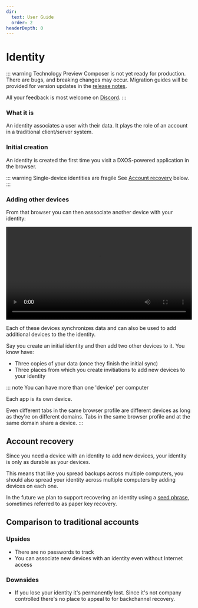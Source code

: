 ```yaml
---
dir:
  text: User Guide
  order: 2
headerDepth: 0
---
```


# Identity

::: warning Technology Preview
Composer is not yet ready for production. There are bugs, and breaking changes may occur. Migration guides will be provided for version updates in the [release notes](https://github.com/dxos/dxos/releases).

All your feedback is most welcome on [Discord](https://dxos.org/discord).
:::

### What it is

An identity associates a user with their data. It plays the role of an account in a traditional client/server system.

### Initial creation

An identity is created the first time you visit a DXOS-powered application in the browser.

::: warning Single-device identities are fragile
See [Account recovery](#account-recovery) below.
:::

### Adding other devices

From that browser you can then asssociate another device with your identity:

<video controls loop autoplay style="width:100%" src="/images/device-invitations.mp4"></video>

Each of these devices synchronizes data and can also be used to add additional devices to the the identity.

Say you create an initial identity and then add two other devices to it. You know have:

* Three copies of your data (once they finish the initial sync)
* Three places from which you create invitiations to add new devices to your identity

::: note You can have more than one 'device' per computer

Each app is its own device.

Even different tabs in the same browser profile are different devices as long as they're on different domains. Tabs in the same browser profile and at the same domain share a device.
:::

## Account recovery

Since you need a device with an identity to add new devices, your identity is only as durable as your devices.

This means that like you spread backups across multiple computers, you should also spread your identity across multiple computers by adding devices on each one.

In the future we plan to support recovering an identity using a [seed phrase](../../guide/glossary.md#seed-phrase), sometimes referred to as paper key recovery.

## Comparison to traditional accounts

### Upsides

* There are no passwords to track
* You can associate new devices with an identity even without Internet access

### Downsides

* If you lose your identity it's permanently lost. Since it's not company controlled there's no place to appeal to for backchannel recovery.
